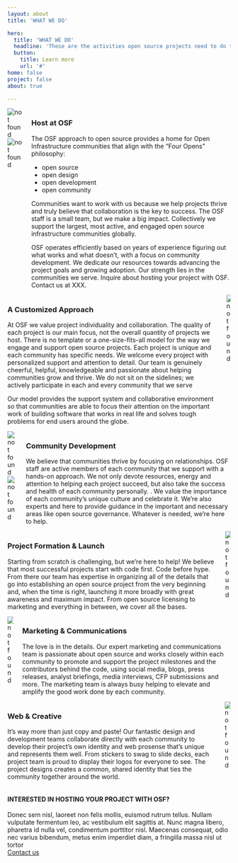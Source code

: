 ```yaml
---
layout: about
title: 'WHAT WE DO'

hero:
  title: 'WHAT WE DO'
  headline: 'These are the activities open source projects need to do to effectively build a broad Community and drive the effectiveness of their software.'
  button:
    title: Learn more
    url: '#'
home: false
project: false
about: true

---
```


<section class="section about-s1-main">
  <div class="container about-s1-container">
    <div class="columns">
      <div class="column">
        <img src="/images/about/picture1.jpg" id="about-s1-id-pic1" alt="not found" >
        <img src="/images/about/picture2.jpg" id="about-s1-id-pic2" alt="not found" >
      </div>
      <div class="column">
        <h3 class="fix-h3">Host at OSF</h3>
        <p class="fix-h5">The OSF approach to open source provides a home for Open Infrastructure communities that align with the “Four Opens” philosophy:</p>
        <ul class="fix-h5">
          <li>open source</li>
          <li>open design</li>
          <li>open development</li>
          <li>open community</li>
        </ul>
        <p class="fix-h5">
          Communities want to work with us because we help projects thrive and truly believe that collaboration is the key to success. The OSF staff is a small team, but we make a big impact. Collectively we support the largest, most active, and engaged open source infrastructure communities globally.
        </p>
        <p class="fix-h5">
          OSF operates efficiently based on years of experience figuring out what works and what doesn’t,  with a focus on community development. We dedicate our resources towards advancing the project goals and growing adoption. Our strength lies in the communities we serve. Inquire about hosting your project with OSF. Contact us at XXX.
        </p>
      </div>
    </div>
    <div class="columns">
      <div class="column">
        <h3 class="fix-h3">A Customized Approach</h3>
        <p class="fix-h5">At OSF we value project individuality and collaboration. The quality of each project is our main focus, not the overall quantity of projects we host. There is no template or a one-size-fits-all model for the way we engage and support open source projects. Each project is unique and each community has specific needs. We welcome every project with personalized support and attention to detail. Our team is genuinely cheerful, helpful, knowledgeable and passionate about helping communities grow and thrive. We do not sit on the sidelines; we actively participate in each and every community that we serve</p>
        <p class="fix-h5">
          Our model provides the support system and collaborative environment so that communities are able to focus their attention on the important work of building software that works in real life and solves tough problems for end users around the globe.
        </p>
      </div>
      <div class="column">
        <img src="/images/about/picture3.jpg"  id="about-s1-id-pic3" alt="not found" >
      </div>
    </div>
    <div class="columns">
      <div class="column">
        <img src="/images/about/picture4.jpg"  id="about-s1-id-pic4"alt="not found" >
        <img src="/images/about/picture5.jpg"  id="about-s1-id-pic5"alt="not found" >
     </div>
      <div class="column">
        <h3 class="fix-h3">Community Development</h3>
        <p class="fix-h5">We believe that communities thrive by focusing on relationships. OSF staff are active members of each community that we support with a hands-on approach. We not only devote resources, energy and attention to helping each project succeed, but also take the success and health of each community personally. . We value the importance of each community’s unique culture and celebrate it. We’re also experts and here to provide guidance in the important and necessary areas like open source governance. Whatever is needed, we’re here to help.
        </p>
      </div>
    </div>
    <div class="columns">
      <div class="column">
        <h3 class="fix-h3">Project Formation & Launch</h3>
        <p class="fix-h5">Starting from scratch is challenging, but we’re here to help! We believe that most successful projects start with code first. Code before hype. From there our team has expertise in organizing all of the details that go into establishing an open source project from the very beginning and, when the time is right, launching it more broadly with great awareness and maximum impact. From open source licensing to marketing and everything in between, we cover all the bases.
        </p>
      </div>
      <div class="column">
        <img src="/images/about/picture6.svg"  id="about-s1-id-pic6" alt="not found" >
     </div>
    </div>
    <div class="columns">
      <div class="column">
        <img src="/images/about/picture7.svg" id="about-s1-id-pic7" alt="not found" >
      </div>
      <div class="column">
        <h3 class="fix-h3">Marketing & Communications</h3>
        <p class="fix-h5">The love is in the details. Our expert marketing and communications team is passionate about open source and works closely within each community to promote and support the project milestones and the contributors behind the code, using social media, blogs, press releases, analyst briefings, media interviews, CFP submissions and more. The marketing team is always busy helping to elevate and amplify the good work done by each community. 
        </p>
      </div>
    </div>
    <div class="columns">
      <div class="column">
        <h3 class="fix-h3">Web & Creative</h3>
        <p class="fix-h5">It’s way more than just copy and paste! Our fantastic design and development teams collaborate directly with each community to develop their project’s own identity and web prosense that’s unique and represents them well. From stickers to swag to slide decks, each project team is proud to display their logos for everyone to see. The project designs creates a common, shared identity that ties the community together around the world.
        </p>
      </div>
      <div class="column">
        <img src="/images/about/picture8.jpg" id="about-s1-id-pic8" alt="not found" >
      </div>
    </div>
  </div>
</section>


<section class="projects-s2-main">
  <div class="container">
    <h4 class="itemtitle"> INTERESTED IN HOSTING YOUR PROJECT WITH OSF? </h4>
    <div class="fix-h5">Donec sem nisl, laoreet non felis mollis, euismod rutrum tellus. Nullam vulputate fermentum leo, ac vestibulum elit sagittis at. Nunc magna libero, pharetra id nulla vel, condimentum porttitor nisl. Maecenas consequat, odio nec varius bibendum, metus enim imperdiet diam, a fringilla massa nisl ut tortor</div>
    <a href="#" class="button button-red">
        <span>Contact us</span>
    </a>
  </div>
</section>
